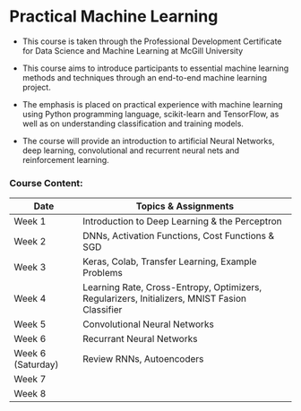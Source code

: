 # Practical Machine Learning

- This course is taken through the Professional Development Certificate for Data Science and Machine Learning at McGill University

- This course aims to introduce participants to essential machine learning methods and techniques through an end-to-end machine learning project.
- The emphasis is placed on practical experience with machine learning using Python programming language, scikit-learn and TensorFlow, as well as on understanding classification and training models. 
- The course will provide an introduction to artificial Neural Networks, deep learning, convolutional and recurrent neural nets and reinforcement learning.

### Course Content:

| Date              | Topics & Assignments                                                                                   |
|-------------------|--------------------------------------------------------------------------------------------------------|
| Week 1            | Introduction to Deep Learning & the Perceptron                                                         |
| Week 2            | DNNs, Activation Functions, Cost Functions & SGD                                                       |
| Week 3            | Keras, Colab, Transfer Learning, Example Problems                                                      |
| Week 4            | Learning Rate, Cross-Entropy, Optimizers, Regularizers, Initializers, MNIST Fasion Classifier          |
| Week 5            | Convolutional Neural Networks                                                                          |
| Week 6            | Recurrant Neural Networks                                                                              |
| Week 6 (Saturday) | Review RNNs, Autoencoders                                                                              |
| Week 7            |                                                                                                        |
| Week 8            |                                                                                                        |